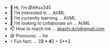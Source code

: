- 👋 Hi, I’m @AKsx345
- 👀 I’m interested in ... AI/ML
- 🌱 I’m currently learning ... AI/ML
- 💞️ I’m looking to collaborate on ... AI/ML
- 📫 How to reach me ... akashj.dch@gmail.com
- 😄 Pronouns: ... he
- ⚡ Fun fact: ... 3**2  +  4**2 = 5**2

<!---
AKsx345/AKsx345 is a ✨ special ✨ repository because its `README.md` (this file) appears on your GitHub profile.
You can click the Preview link to take a look at your changes.
--->
